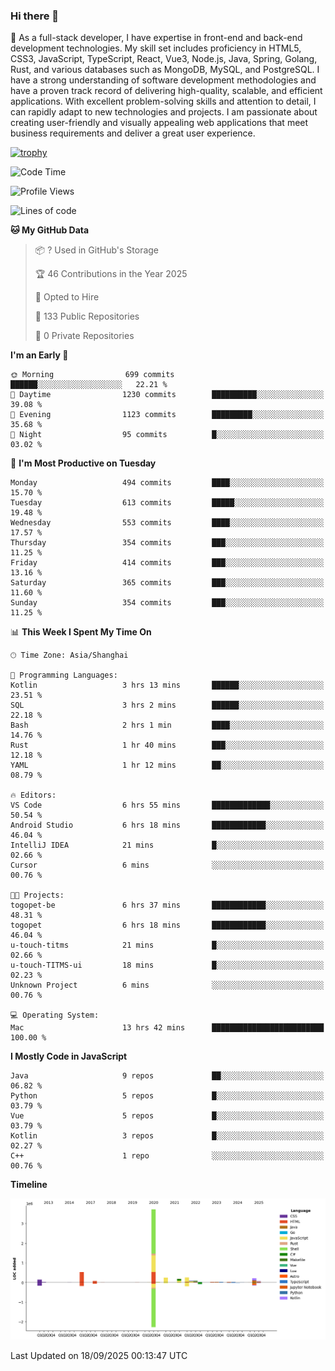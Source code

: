 ### Hi there 👋

🌱 As a full-stack developer, I have expertise in front-end and back-end development technologies. My skill set includes proficiency in HTML5, CSS3, JavaScript, TypeScript, React, Vue3, Node.js, Java, Spring, Golang, Rust, and various databases such as MongoDB, MySQL, and PostgreSQL. I have a strong understanding of software development methodologies and have a proven track record of delivering high-quality, scalable, and efficient applications. With excellent problem-solving skills and attention to detail, I can rapidly adapt to new technologies and projects. I am passionate about creating user-friendly and visually appealing web applications that meet business requirements and deliver a great user experience.

[![trophy](https://github-profile-trophy.vercel.app/?username=elton&rank=SECRET,SSS,SS,S,AAA,AA,A&theme=onedark&no-frame=true&margin-w=10)](https://github.com/ryo-ma/github-profile-trophy)

<!--START_SECTION:waka-->
![Code Time](http://img.shields.io/badge/Code%20Time-1%2C912%20hrs%2023%20mins-blue)

![Profile Views](http://img.shields.io/badge/Profile%20Views-0-blue)

![Lines of code](https://img.shields.io/badge/From%20Hello%20World%20I%27ve%20Written-5.9%20million%20lines%20of%20code-blue)

**🐱 My GitHub Data** 

> 📦 ? Used in GitHub's Storage 
 > 
> 🏆 46 Contributions in the Year 2025
 > 
> 💼 Opted to Hire
 > 
> 📜 133 Public Repositories 
 > 
> 🔑 0 Private Repositories 
 > 
**I'm an Early 🐤** 

```text
🌞 Morning                699 commits         ██████░░░░░░░░░░░░░░░░░░░   22.21 % 
🌆 Daytime                1230 commits        ██████████░░░░░░░░░░░░░░░   39.08 % 
🌃 Evening                1123 commits        █████████░░░░░░░░░░░░░░░░   35.68 % 
🌙 Night                  95 commits          █░░░░░░░░░░░░░░░░░░░░░░░░   03.02 % 
```
📅 **I'm Most Productive on Tuesday** 

```text
Monday                   494 commits         ████░░░░░░░░░░░░░░░░░░░░░   15.70 % 
Tuesday                  613 commits         █████░░░░░░░░░░░░░░░░░░░░   19.48 % 
Wednesday                553 commits         ████░░░░░░░░░░░░░░░░░░░░░   17.57 % 
Thursday                 354 commits         ███░░░░░░░░░░░░░░░░░░░░░░   11.25 % 
Friday                   414 commits         ███░░░░░░░░░░░░░░░░░░░░░░   13.16 % 
Saturday                 365 commits         ███░░░░░░░░░░░░░░░░░░░░░░   11.60 % 
Sunday                   354 commits         ███░░░░░░░░░░░░░░░░░░░░░░   11.25 % 
```


📊 **This Week I Spent My Time On** 

```text
🕑︎ Time Zone: Asia/Shanghai

💬 Programming Languages: 
Kotlin                   3 hrs 13 mins       ██████░░░░░░░░░░░░░░░░░░░   23.51 % 
SQL                      3 hrs 2 mins        ██████░░░░░░░░░░░░░░░░░░░   22.18 % 
Bash                     2 hrs 1 min         ████░░░░░░░░░░░░░░░░░░░░░   14.76 % 
Rust                     1 hr 40 mins        ███░░░░░░░░░░░░░░░░░░░░░░   12.18 % 
YAML                     1 hr 12 mins        ██░░░░░░░░░░░░░░░░░░░░░░░   08.79 % 

🔥 Editors: 
VS Code                  6 hrs 55 mins       █████████████░░░░░░░░░░░░   50.54 % 
Android Studio           6 hrs 18 mins       ████████████░░░░░░░░░░░░░   46.04 % 
IntelliJ IDEA            21 mins             █░░░░░░░░░░░░░░░░░░░░░░░░   02.66 % 
Cursor                   6 mins              ░░░░░░░░░░░░░░░░░░░░░░░░░   00.76 % 

🐱‍💻 Projects: 
togopet-be               6 hrs 37 mins       ████████████░░░░░░░░░░░░░   48.31 % 
togopet                  6 hrs 18 mins       ████████████░░░░░░░░░░░░░   46.04 % 
u-touch-titms            21 mins             █░░░░░░░░░░░░░░░░░░░░░░░░   02.66 % 
u-touch-TITMS-ui         18 mins             █░░░░░░░░░░░░░░░░░░░░░░░░   02.23 % 
Unknown Project          6 mins              ░░░░░░░░░░░░░░░░░░░░░░░░░   00.76 % 

💻 Operating System: 
Mac                      13 hrs 42 mins      █████████████████████████   100.00 % 
```

**I Mostly Code in JavaScript** 

```text
Java                     9 repos             ██░░░░░░░░░░░░░░░░░░░░░░░   06.82 % 
Python                   5 repos             █░░░░░░░░░░░░░░░░░░░░░░░░   03.79 % 
Vue                      5 repos             █░░░░░░░░░░░░░░░░░░░░░░░░   03.79 % 
Kotlin                   3 repos             █░░░░░░░░░░░░░░░░░░░░░░░░   02.27 % 
C++                      1 repo              ░░░░░░░░░░░░░░░░░░░░░░░░░   00.76 % 
```



**Timeline**

![Lines of Code chart](https://raw.githubusercontent.com/elton/elton/main/assets/bar_graph.png)


 Last Updated on 18/09/2025 00:13:47 UTC
<!--END_SECTION:waka-->

<!--
**elton/elton** is a ✨ _special_ ✨ repository because its `README.md` (this file) appears on your GitHub profile.

Here are some ideas to get you started:

- 🔭 I’m currently working on ...
- 🌱 I’m currently learning ...
- 👯 I’m looking to collaborate on ...
- 🤔 I’m looking for help with ...
- 💬 Ask me about ...
- 📫 How to reach me: ...
- 😄 Pronouns: ...
- ⚡ Fun fact: ...
-->
